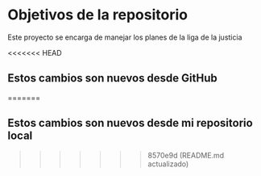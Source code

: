 # Objetivos de la repositorio

Este proyecto se encarga de manejar los planes de la liga de la justicia

<<<<<<< HEAD
## Estos cambios son nuevos desde GitHub
=======
## Estos cambios son nuevos desde mi repositorio local
>>>>>>> 8570e9d (README.md actualizado)
